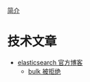 [简介](./index.md)

# 技术文章

- [elasticsearch 官方博客](./article/office/blog.md)
  - [bulk 被拒绝](./article/office/blog/bulk-reject.md)
